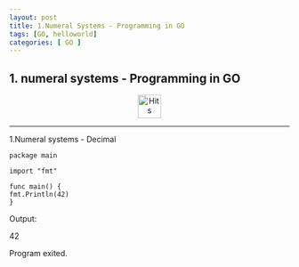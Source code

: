 ```yaml
---
layout: post
title: 1.Numeral Systems - Programming in GO
tags: [GO, helloworld]
categories: [ GO ]
---
```



## 1. numeral systems - Programming in GO

<div style="text-align: center">
<img src="https://hitcounter.pythonanywhere.com/count/tag.svg?url=https%3A%2F%2Fengineitops.icu%2FDecimal-GO" alt="Hits"  height="42" width="42">
</div>

---

1.Numeral systems -  Decimal

    package main

    import "fmt"

    func main() {
	fmt.Println(42) 
    }

    
Output:    
     
   42

   Program exited.
